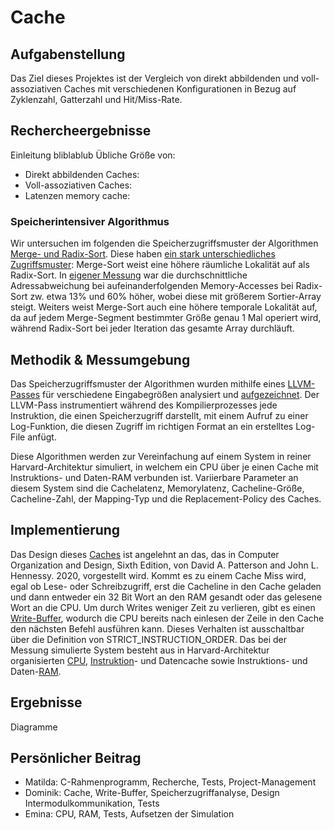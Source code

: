 # Cache

## Aufgabenstellung

Das Ziel dieses Projektes ist der Vergleich von direkt abbildenden und voll-assoziativen Caches mit verschiedenen Konfigurationen in Bezug auf Zyklenzahl, Gatterzahl und Hit/Miss-Rate. 

## Rechercheergebnisse
Einleitung bliblablub
Übliche Größe von:

- Direkt abbildenden Caches:
- Voll-assoziativen Caches:
- Latenzen memory cache:

### Speicherintensiver Algorithmus
Wir untersuchen im folgenden die Speicherzugriffsmuster der Algorithmen [Merge- und Radix-Sort](tools/BenchmarkInputGenerator/Sort.h). Diese haben [ein stark unterschiedliches Zugriffsmuster](https://doi.org/10.1006/jagm.1998.0985): Merge-Sort weist eine höhere räumliche Lokalität auf als Radix-Sort. In [eigener Messung](tools/BenchmarkInputGenerator/BenchmarkInputGenerator.py) war die durchschnittliche Adressabweichung bei aufeinanderfolgenden Memory-Accesses bei Radix-Sort zw. etwa 13% und 60% höher, wobei diese mit größerem Sortier-Array steigt. Weiters weist Merge-Sort auch eine höhere temporale Lokalität auf, da auf jedem Merge-Segment bestimmter Größe genau 1 Mal operiert wird, während Radix-Sort bei jeder Iteration das gesamte Array durchläuft.


## Methodik & Messumgebung

Das Speicherzugriffsmuster der Algorithmen wurden mithilfe eines [LLVM-Passes](tools/MemoryAnalyser/MemoryAnalyser.cpp) für verschiedene Eingabegrößen analysiert und [aufgezeichnet](examples/merge_sort_10.csv). Der LLVM-Pass instrumentiert während des Kompilierprozesses jede Instruktion, die einen Speicherzugriff darstellt, mit einem Aufruf zu einer Log-Funktion, die diesen Zugriff im richtigen Format an ein erstelltes Log-File anfügt.

Diese Algorithmen werden zur Vereinfachung auf einem System in reiner Harvard-Architektur simuliert, in welchem ein CPU über je einen Cache mit Instruktions- und Daten-RAM verbunden ist. Variierbare Parameter an diesem System sind die Cachelatenz, Memorylatenz, Cacheline-Größe, Cacheline-Zahl, der Mapping-Typ und die Replacement-Policy des Caches.

## Implementierung

Das Design dieses [Caches](src/Simulation/Cache.h) ist angelehnt an das, das in Computer Organization and Design, Sixth Edition, von David A. Patterson and John L. Hennessy. 2020, vorgestellt wird. Kommt es zu einem Cache Miss wird, egal ob Lese- oder Schreibzugriff, erst die Cacheline in den Cache geladen und dann entweder ein 32 Bit Wort an den RAM gesandt oder das gelesene Wort an die CPU. Um durch Writes weniger Zeit zu verlieren, gibt es einen [Write-Buffer](src/Simulation/WriteBuffer.h), wodurch die CPU bereits nach einlesen der Zeile in den Cache den nächsten Befehl ausführen kann. Dieses Verhalten ist ausschaltbar über die Definition von STRICT_INSTRUCTION_ORDER. Das bei der Messung simulierte System besteht aus in Harvard-Architektur organisierten [CPU](src/Simulation/CPU.h), [Instruktion](src/Simulation/InstructionCache.h)- und Datencache sowie Instruktions- und Daten-[RAM](src/Simulation/RAM.h).

## Ergebnisse
Diagramme


## Persönlicher Beitrag

- Matilda: C-Rahmenprogramm, Recherche, Tests, Project-Management
- Dominik: Cache, Write-Buffer, Speicherzugriffanalyse, Design Intermodulkommunikation, Tests
- Emina: CPU, RAM, Tests, Aufsetzen der Simulation 
